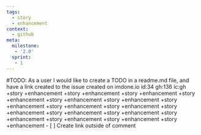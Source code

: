 ```yaml
---
tags:
  - story
  - enhancement
context:
  - github
meta:
  milestone:
   - '2.0'
  sprint:
   - 1
---
```

#TODO: As a user I would like to create a TODO in a readme.md file, and have a link created to the issue created on imdone.io id:34 gh:136 ic:gh +story +enhancement +story +enhancement +story +enhancement +story +enhancement +story +enhancement +story +enhancement +story +enhancement +story +enhancement +story +enhancement +story +enhancement +story +enhancement +story +enhancement +story +enhancement +story +enhancement +story +enhancement +story +enhancement
       - [ ] Create link outside of comment
